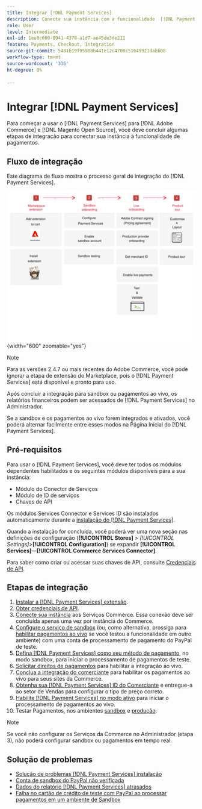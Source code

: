 ```yaml
---
title: Integrar [!DNL Payment Services]
description: Conecte sua instância com a funcionalidade  [!DNL Payment Services]  ao concluir algumas etapas de integração.
role: User
level: Intermediate
exl-id: 1ee8c660-0941-4378-a1d7-ae45de3de211
feature: Payments, Checkout, Integration
source-git-commit: 5481b19f95908b441e12c4700c51649921dabb08
workflow-type: tm+mt
source-wordcount: '336'
ht-degree: 0%

---
```


# Integrar [!DNL Payment Services]

Para começar a usar o [!DNL Payment Services] para [!DNL Adobe Commerce] e [!DNL Magento Open Source], você deve concluir algumas etapas de integração para conectar sua instância à funcionalidade de pagamentos.

## Fluxo de integração

Este diagrama de fluxo mostra o processo geral de integração do [!DNL Payment Services].

![Fluxo de integração](assets/onboarding-diagram.svg){width="600" zoomable="yes"}

>[!NOTE]
>
> Para as versões 2.4.7 ou mais recentes do Adobe Commerce, você pode ignorar a etapa de extensão do Marketplace, pois o [!DNL Payment Services] está disponível e pronto para uso.

Após concluir a integração para sandbox ou pagamentos ao vivo, os relatórios financeiros podem ser acessados de [!DNL Payment Services] no Administrador.

Se a sandbox e os pagamentos ao vivo forem integrados e ativados, você poderá alternar facilmente entre esses modos na Página Inicial do [!DNL Payment Services].

## Pré-requisitos

Para usar o [!DNL Payment Services], você deve ter todos os módulos dependentes habilitados e os seguintes módulos disponíveis para a sua instância:

* Módulo do Conector de Serviços
* Módulo de ID de serviços
* Chaves de API

Os módulos Services Connector e Services ID são instalados automaticamente durante a [instalação do [!DNL Payment Services]](install.md).

Quando a instalação for concluída, você poderá ver uma nova seção nas definições de configuração (**[!UICONTROL Stores]** > _[!UICONTROL Settings]_>**[!UICONTROL Configuration]**) se expandir **[!UICONTROL Services]**—**[!UICONTROL Commerce Services Connector]**.

Para saber como criar ou acessar suas chaves de API, consulte [Credenciais de API](#obtain-api-credentials).

## Etapas de integração

1. [Instalar a [!DNL Payment Services] extensão](install.md#get-payment-services).
1. [Obter credenciais de API](connect.md#obtain-api-credentials).
1. [Conecte sua instância](connect.md#configure-commerce-services) aos Serviços Commerce. Essa conexão deve ser concluída apenas uma vez por instância do Commerce.
1. [Configure o serviço de sandbox](sandbox.md#enable-sandbox-testing) (ou, como alternativa, prossiga para [habilitar pagamentos ao vivo](sandbox.md#enable-live-payments) se você testou a funcionalidade em outro ambiente) com uma conta de processamento de pagamento do PayPal de teste.
1. [Defina [!DNL Payment Services] como seu método de pagamento](production.md#set-payment-services-as-payment-method), no modo sandbox, para iniciar o processamento de pagamentos de teste.
1. [Solicitar direitos de pagamentos](production.md#request-payments-entitlement-from-adobe) para habilitar a integração ao vivo.
1. [Conclua a integração do comerciante](production.md#complete-merchant-onboarding) para habilitar os pagamentos ao vivo para seus sites da Commerce.
1. [Obtenha sua [!DNL Payment Services] ID do Comerciante](production.md#configure-pricing-tier) e entregue-a ao setor de Vendas para configurar o tipo de preço correto.
1. [Habilite [!DNL Payment Services] no modo ativo](production.md#enable-live-payments) para iniciar o processamento de pagamentos ao vivo.
1. Testar Pagamentos, nos ambientes [sandbox](sandbox.md#test-in-sandbox-environment) e [produção](production.md#test-in-production).

>[!NOTE]
>
>Se você não configurar os Serviços da Commerce no Administrador (etapa 3), não poderá configurar sandbox ou pagamentos em tempo real.

## Solução de problemas

* [Solução de problemas [!DNL Payment Services] instalação](https://experienceleague.adobe.com/docs/commerce-knowledge-base/kb/troubleshooting/payments/payservices-install.html?lang=en)
* [Conta de sandbox do PayPal não verificada](https://experienceleague.adobe.com/docs/commerce-knowledge-base/kb/troubleshooting/payments/payservices-paypal-acct.html)
* [Dados do relatório [!DNL Payment Services] atrasados](https://experienceleague.adobe.com/docs/commerce-knowledge-base/kb/troubleshooting/payments/payservices-report-info-delayed.html)
* [Falha no cartão de crédito de teste com PayPal ao processar pagamentos em um ambiente de Sandbox](https://experienceleague.adobe.com/docs/commerce-knowledge-base/kb/troubleshooting/payments/payservices-cc-sandbox-failure.html?lang=en)
